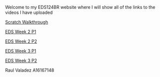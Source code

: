 Welcome to my EDS124BR website where I will show all of the links to the videos I have uploaded

[Scratch Walkthrough](https://www.youtube.com/watch?v=Cv4nFVUKwYo)

[EDS Week 2 P1](https://youtu.be/h3Pj7KmSSqA)

[EDS Week 2 P2](https://youtu.be/Vr5RQKzQDLE)

[EDS Week 3 P1](https://youtu.be/6UfCuXtYIVI)

[EDS Week 3 P2](https://youtu.be/T5R13UWsN-o)


 
 Raul Valadez A16167148

